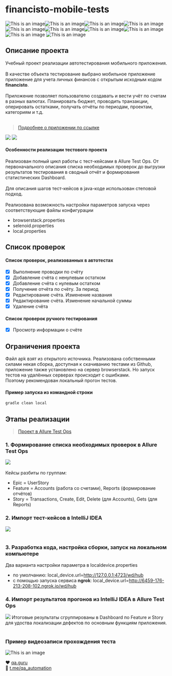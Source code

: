 # financisto-mobile-tests
![This is an image](/icons/Java.png)![This is an image](/icons/Gradle.png)![This is an image](/icons/Intelij_IDEA.png)![This is an image](/icons/Selenide.png)![This is an image](/icons/Selenoid.png)![This is an image](/icons/JUnit5.png)![This is an image](/icons/Allure_Report.png)![This is an image](/icons/AllureTestOps.png)![This is an image](/icons/appium.png) ![This is an image](/icons/androidstudio.png)
## Описание проекта
Учебный проект реализации автотестирования мобильного приложения.<br/></br>
В качестве объекта тестирование выбрано мобильное приложение приложение для учета личных финансов с открытым исходным кодом **financisto**.<br/></br>
Приложение позволяет пользователю создавать и вести учёт по счетам в разных валютах. Планировать бюджет, проводить транзакции, оперировать остатками, получать отчёты по периодам, проектам, категориям  и т.д.<br/></br>
> <a target="_blank" href="https://play.google.com/store/apps/details?id=ru.orangesoftware.financisto&hl=ru&gl=US"> Подробнее о приложении по ссылке</a>

<img src="/images/page.png" wight=70px heigth=100px> <img src="/images/page2.png" wight=70px heigth=100px></br>

#### Особенности реализации тестового проекта
Реализован полный цикл работы с тест-кейсами в Allure Test Ops. От первоначального описания списка необходимых проверок до выгрузки результатов тестирования в сводный отчёт и формирования статистических Dashboard.<br/></br>
Для описания шагов тест-кейсов в java-коде использован степовой подход.<br/></br>
Реализована возможность настройки параметров запуска через соответствующие файлы конфигурации
- browserstack.properties
- selenoid.properties
- local.properties

## Список проверок
#### Список проверок, реализованных в автотестах
- [x] Выполнение проводки по счёту
- [x] Добавление счёта c ненулевым остатком
- [x] Добавление счёта c нулевым остатком
- [x] Получение отчёта по счёту. За период
- [x] Редактирование счёта. Изменение названия
- [x] Редактирование счёта. Изменение начальной суммы
- [x] Удаление счёта
#### Список проверок ручного тестирования
- [x] Просмотр информации о счёте



## Ограничения проекта
Файл apk взят из открытого источника. Реализована собственными силами некая сборка, доступная к скачиванию тестами из Github, приложение также установлено на сервер browserstack. Но запуск тестов на удалённых серверах происходит с ошибками.<br/> 
Поэтому рекомендован локальный прогон тестов.

#### Пример запуска из командной строки
```bash
gradle clean local
```

## Этапы реализации
> <a target="_blank" href="https://allure.autotests.cloud/project/1000/dashboards/1881"> Проект в Allure Test Ops</a>
### 1. Формирование списка необходимых проверок в Allure Test Ops
<img src="/images/manual_list.png"><br/></br>
Кейсы разбиты по группам:
- Epic = UserStory
- Feature = Accounts (работа со счетами), Reports (формирование отчётов)
- Story = Transactions, Create, Edit, Delete (для Accounts), Gets (для Reports)

### 2. Импорт тест-кейсов в IntelliJ IDEA
<img src="/images/import cases from allure to.png"><br/></br>

### 3. Разработка кода, настройка сборки, запуск на локальном компьютере
Два варианта настройки параметра в localdevice.properties
- по умолчанию: local_device.url=http://127.0.0.1:4723/wd/hub
- c помощью запуска сервиса **ngrok**: local_device.url=http://6459-176-213-208-102.ngrok.io/wd/hub

### 4. Импорт результатов прогонов из IntelliJ IDEA в Allure Test Ops
<img src="/images/dashboard.png">
Итоговые результаты сгруппированы в Dashboard по Feature и Story для удоства локализации дефектов по основным функциям приложения.<br/><br/>  

### Пример видеозаписи прохождения теста
![This is an image](/images/mobile_test.gif)


:heart: <a target="_blank" href="https://qa.guru">qa.guru</a><br/>
:blue_heart: <a target="_blank" href="https://t.me/qa_automation">t.me/qa_automation</a>
